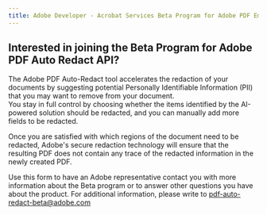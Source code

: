 ```yaml
---
title: Adobe Developer - Acrobat Services Beta Program for Adobe PDF Embed Checker API - form
---
```


<TextBlock slots="heading, text" width="100%" theme="lightest"  alignment="yes"  className="py-0 text-align-left div-p-0 left-content accessibility-text-blade text-blade-header heading-accessibility" />

## Interested in joining the Beta Program for Adobe PDF Auto Redact API?

The Adobe PDF Auto-Redact tool accelerates the redaction of your documents by suggesting potential Personally Identifiable Information (PII) that you may want to remove from your document. <br />
You stay in full control by choosing whether the items identified by the AI-powered solution should be redacted, and you can manually add more fields to be redacted.

<TextBlock slots="text" width="100%" theme="lightest"  alignment="yes" paddingTop="5" paddingBottom='5' className="py-0 div-p-0 left-content accessibility-text-blade"/>

Once you are satisfied with which regions of the document need to be redacted, Adobe's secure redaction technology will ensure that the resulting PDF does not contain any trace of the redacted information in the newly created PDF.

<TextBlock slots="text" width="100%" theme="lightest"  alignment="yes" paddingTop="5" paddingBottom='5' className="py-0 div-p-0 left-content accessibility-text-blade"/>

Use this form to have an Adobe representative contact you with more information about the Beta program or to answer other questions you have about the product. For additional information, please write to [pdf-auto-redact-beta@adobe.com](mailto:pdf-auto-redact-beta@adobe.com)
